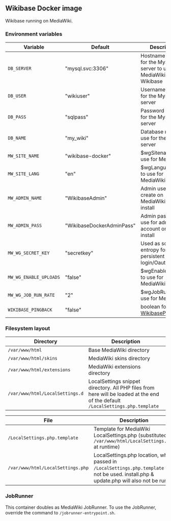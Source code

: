 ## Wikibase Docker image

Wikibase running on MediaWiki.

### Environment variables

| Variable | Default | Description |
| --- | --- | --- |
| `DB_SERVER` | "mysql.svc:3306" | Hostname and port for the MySQL server to use for MediaWiki & Wikibase |
| `DB_USER` | "wikiuser" | Username to use for the MySQL server |
| `DB_PASS` | "sqlpass" | Password to use for the MySQL server |
| `DB_NAME` | "my_wiki" | Database name to use for the MySQL server |
| `MW_SITE_NAME` | "wikibase-docker" | $wgSitename to use for MediaWiki |
| `MW_SITE_LANG` | "en" | $wgLanguageCode to use for MediaWiki |
| `MW_ADMIN_NAME` | "WikibaseAdmin" | Admin username to create on MediaWiki first install |
| `MW_ADMIN_PASS` | "WikibaseDockerAdminPass" | Admin password to use for admin account on first install |
| `MW_WG_SECRET_KEY` | "secretkey" | Used as source of entropy for persistent login/Oauth etc.. |
| `MW_WG_ENABLE_UPLOADS` | "false" | $wgEnableUploads to use for MediaWiki |
| `MW_WG_JOB_RUN_RATE` | "2" | $wgJobRunRate to use for MediaWiki |
| `WIKIBASE_PINGBACK` | "false" | boolean for [WikibasePingback](https://doc.wikimedia.org/Wikibase/master/php/md_docs_topics_pingback.html) |

### Filesystem layout

| Directory | Description |
| --- | --- |
| `/var/www/html` | Base MediaWiki directory |
| `/var/www/html/skins` | MediaWiki skins directory |
| `/var/www/html/extensions` | MediaWiki extensions directory |
| `/var/www/html/LocalSettings.d` | LocalSettings snippet directory. All PHP files from here will be loaded at the end of the default `/LocalSettings.php.template` |

| File | Description |
| --- | --- |
| `/LocalSettings.php.template` | Template for MediaWiki LocalSettings.php (substituted to `/var/www/html/LocalSettings.php` at runtime) |
| `/var/www/html/LocalSettings.php` | LocalSettings.php location, when passed in `/LocalSettings.php.template` will not be used. install.php & update.php will also not be run. |

### JobRunner

This container doubles as MediaWiki JobRunner. To use the JobRunner, override the command to `/jobrunner-entrypoint.sh`.
